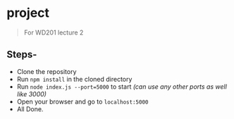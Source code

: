 # project
>  For WD201 lecture 2


## Steps-
- Clone the repository
- Run `npm install` in the cloned directory
- Run `node index.js --port=5000` to start  *(can use any other ports as well like 3000)*
- Open your browser and go to `localhost:5000`
- All Done.


